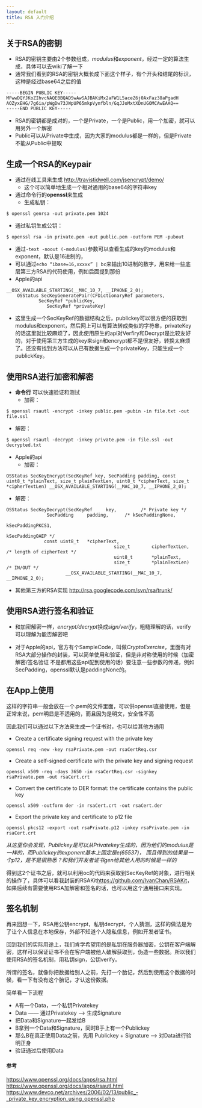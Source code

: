 ```yaml
---
layout: default
title: RSA 入门介绍
---
```


## 关于RSA的密钥

* RSA的密钥主要由2个参数组成，*modulus*和*exponent*，经过一定的算法生成，具体可以去wiki了解一下
* 通常我们看到的RSA的密钥大概长成下面这个样子，有个开头和结尾的标识，这种是经过base64之后的值

```
-----BEGIN PUBLIC KEY-----
MFwwDQYJKoZIhvcNAQEBBQADSwAwSAJBAKiMx2aFW1L5aceZ6j0AxFaz38aPgadH
AOZyxEHG/7g6ia/pWgDw73JWpUP65mkpVymfbln/GqJJoMxtXDnUGOMCAwEAAQ==
-----END PUBLIC KEY-----
```

* RSA的密钥都是成对的，一个是Private，一个是Public，用一个加密，就可以用另外一个解密
* Public可以从Private中生成，因为大家的modulus都是一样的，但是Private不能从Public中提取

## 生成一个RSA的Keypair
* 通过在线工具来生成  <http://travistidwell.com/jsencrypt/demo/>
   * 这个可以简单地生成一个相对通用的base64的字符串key
* 通过命令行的**openssl**来生成
   * 生成私钥：

```
$ openssl genrsa -out private.pem 1024
```

   * 通过私钥生成公钥：

```
$ openssl rsa -in private.pem -out public.pem -outform PEM -pubout
```

   * 通过```-text -noout (-modulus)```参数可以查看生成的key的modulus和exponent，默认是16进制的，
   * 可以通过```echo “ibase=16,xxxxx” | bc```来输出10进制的数字，用来给一些底层第三方RSA的代码使用，例如后面提到那份
* Apple的api

```
__OSX_AVAILABLE_STARTING(__MAC_10_7, __IPHONE_2_0);
    OSStatus SecKeyGeneratePair(CFDictionaryRef parameters, 
            SecKeyRef *publicKey,
               SecKeyRef *privateKey) 
```

   * 这里生成一个SecKeyRef的数据结构之后，publickey可以很方便的获取到modulus和exponent，然后网上可以有算法转成类似的字符串，privateKey的话这里就比较麻烦了，因此使用原生的api对Verfiry和Decrypt是比较友好的，对于使用第三方生成的key来sign和encrypt都不是很友好，转换太麻烦了。还没有找到方法可以从已有数据生成一个privateKey，只能生成一个publickKey。

## 使用RSA进行加密和解密
* **命令行**  可以快速验证和测试
   * 加密：

```
$ openssl rsautl -encrypt -inkey public.pem -pubin -in file.txt -out file.ssl
```

   * 解密：

```
$ openssl rsautl -decrypt -inkey private.pem -in file.ssl -out decrypted.txt
```

* Apple的api
   * 加密：

```
OSStatus SecKeyEncrypt(SecKeyRef key, SecPadding padding, const uint8_t *plainText, size_t plainTextLen, uint8_t *cipherText, size_t *cipherTextLen) __OSX_AVAILABLE_STARTING(__MAC_10_7, __IPHONE_2_0);
```

   * 解密：

```
OSStatus SecKeyDecrypt(SecKeyRef     key,         /* Private key */
               SecPadding     padding,      /* kSecPaddingNone,
                                                               kSecPaddingPKCS1,
                                                                           kSecPaddingOAEP */
              const uint8_t   *cipherText,
                                        size_t        cipherTextLen,  /* length of cipherText */
                                        uint8_t       *plainText, 
                                        size_t        *plainTextLen)  /* IN/OUT */
                      __OSX_AVAILABLE_STARTING(__MAC_10_7, __IPHONE_2_0);
```

* 其他第三方的RSA实现 <http://rsa.googlecode.com/svn/rsa/trunk/>

## 使用RSA进行签名和验证
* 和加密解密一样，*encrypt/decrypt*换成*sign/verify*，粗糙理解的话，verify可以理解为能否解密吧
  
* 对于Apple的api，官方有个SampleCode，叫做*CryptoExercise*，里面有对RSA大部分操作的封装，可以简单使用和验证，但是非对称使用的时候（加密解密/签名验证 不是都用这些api配到使用的话）要注意一些参数的传递，例如SecPadding，openssl默认是paddingNone的。


## 在App上使用

这样的字符串一般会放在一个.pem的文件里面，可以供openssl直接使用，但是正常来说，pem明显是不适用的，而且因为是明文，安全性不高

因此我们可以通过以下方法来生成一个证书对，也可以给其他方通用

* Create a certificate signing request with the private key

```
openssl req -new -key rsaPrivate.pem -out rsaCertReq.csr
```

* Create a self-signed certificate with the private key and signing request

```
openssl x509 -req -days 3650 -in rsaCertReq.csr -signkey rsaPrivate.pem -out rsaCert.crt
```

* Convert the certificate to DER format: the certificate contains the public key

```
openssl x509 -outform der -in rsaCert.crt -out rsaCert.der
```

* Export the private key and certificate to p12 file

```
openssl pkcs12 -export -out rsaPrivate.p12 -inkey rsaPrivate.pem -in rsaCert.crt
```

*从这里你会发现，Publickey是可以从Privatekey生成的，因为他们的modulus是一样的，而Publickey的exponent基本上固定是e(65537)，
而且得到的结果是一个p12，是不是很熟悉？和我们开发者证书gen给其他人用的时候是一样的*

得到这2个证书之后，就可以利用oc的代码来获取到SecKeyRef的对象，进行相关的操作了，具体可以看我封装的RSAKit<https://github.com/IvanChan/RSAKit>，如果后续有需要使用RSA加解密和签名的话，也可以用这个通用接口来实现。


## 签名机制 
再来回想一下，RSA用公钥encrypt，私钥decrypt，个人猜测，这样的做法是为了让个人信息在本地保存，外部不知道个人隐私信息，例如开发者证书。

回到我们的实际用途上，我们肯学希望用的是私钥在服务器加密，公钥在客户端解密，这样可以保证证书不会在客户端被他人破解获取到，伪造一些数据。所以我们使用RSA的签名机制，用私钥sign，公钥verify。

所谓的签名，就像你把数据给别人之前，先打一个胎记，然后到使用这个数据的时候，看一下有没有这个胎记，才认这份数据。

简单看一下流程

* A有一个Data，一个私钥Privatekey
* Data —— 通过Privatekey ——> 生成Signature
* 把Data和Signature一起发给B
* B拿到一个Data和Signature，同时B手上有一个Publickey
* 那么B在真正使用Data之前，先用 Publickey + Signature —> 对Data进行验明正身
* 验证通过后使用Data

#### 参考
<https://www.openssl.org/docs/apps/rsa.html>
<https://www.openssl.org/docs/apps/rsautl.html>
<https://www.devco.net/archives/2006/02/13/public_-_private_key_encryption_using_openssl.php>

